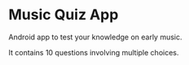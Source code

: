 # Music Quiz App 

Android app to test your knowledge on early music.

It contains 10 questions involving multiple choices. 